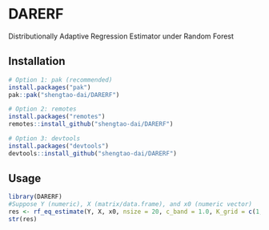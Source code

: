 # DARERF

Distributionally Adaptive Regression Estimator under Random Forest
## Installation

```r
# Option 1: pak (recommended)
install.packages("pak")
pak::pak("shengtao-dai/DARERF")

# Option 2: remotes
install.packages("remotes")
remotes::install_github("shengtao-dai/DARERF")

# Option 3: devtools
install.packages("devtools")
devtools::install_github("shengtao-dai/DARERF")
```

## Usage
```r
library(DARERF)
#Suppose Y (numeric), X (matrix/data.frame), and x0 (numeric vector)
res <- rf_eq_estimate(Y, X, x0, nsize = 20, c_band = 1.0, K_grid = c(1,4,9),  L = 5)
str(res)
```
